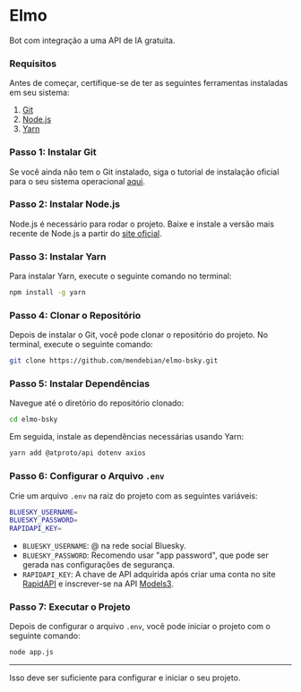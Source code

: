 # Elmo
Bot com integração a uma API de IA gratuita.

### Requisitos

Antes de começar, certifique-se de ter as seguintes ferramentas instaladas em seu sistema:

1. [Git](https://git-scm.com/)
2. [Node.js](https://nodejs.org/)
3. [Yarn](https://yarnpkg.com/)

### Passo 1: Instalar Git

Se você ainda não tem o Git instalado, siga o tutorial de instalação oficial para o seu sistema operacional [aqui](https://git-scm.com/book/en/v2/Getting-Started-Installing-Git).

### Passo 2: Instalar Node.js

Node.js é necessário para rodar o projeto. Baixe e instale a versão mais recente de Node.js a partir do [site oficial](https://nodejs.org/).

### Passo 3: Instalar Yarn

Para instalar Yarn, execute o seguinte comando no terminal:

```bash
npm install -g yarn
```

### Passo 4: Clonar o Repositório

Depois de instalar o Git, você pode clonar o repositório do projeto. No terminal, execute o seguinte comando:

```bash
git clone https://github.com/mendebian/elmo-bsky.git
```

### Passo 5: Instalar Dependências

Navegue até o diretório do repositório clonado:

```bash
cd elmo-bsky
```

Em seguida, instale as dependências necessárias usando Yarn:

```bash
yarn add @atproto/api dotenv axios
```

### Passo 6: Configurar o Arquivo `.env`

Crie um arquivo `.env` na raiz do projeto com as seguintes variáveis:

```bash
BLUESKY_USERNAME=
BLUESKY_PASSWORD=
RAPIDAPI_KEY=
```

- `BLUESKY_USERNAME`: @ na rede social Bluesky.
- `BLUESKY_PASSWORD`: Recomendo usar "app password", que pode ser gerada nas configurações de segurança.
- `RAPIDAPI_KEY`: A chave de API adquirida após criar uma conta no site [RapidAPI](https://rapidapi.com/) e inscrever-se na API [Models3](https://rapidapi.com/qewertyyirl/api/models3).

### Passo 7: Executar o Projeto

Depois de configurar o arquivo `.env`, você pode iniciar o projeto com o seguinte comando:

```bash
node app.js
```

---

Isso deve ser suficiente para configurar e iniciar o seu projeto.

